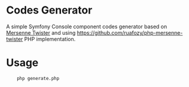 Codes Generator
===============

A simple Symfony Console component codes generator based on [Mersenne Twister](http://www.math.sci.hiroshima-u.ac.jp/~m-mat/MT/emt.html) and using https://github.com/ruafozy/php-mersenne-twister PHP implementation.

Usage
=====

```bash
    php generate.php
```

